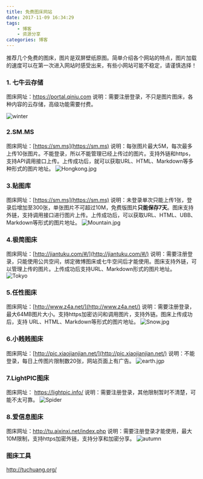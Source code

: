 ```yaml
---
title: 免费图床网站
date: 2017-11-09 16:34:29
tags:
	- 博客
	- 资源分享
categories: 博客
---
```


推荐几个免费的图床，图片是双屏壁纸原图。简单介绍各个网站的特点，图片加载的速度可以在第一次进入网站时感受出来，有些小网站可能不稳定，请谨慎选择！

### 1. 七牛云存储

图床网址：https://portal.qiniu.com
说明：需要注册登录，不只是图片图床，各种内容的云存储，高级功能需要付费。
<!-- more -->
![winter](http://oz572ikp2.bkt.clouddn.com/seasons___winter_by__kol.jpg)

### 2.SM.MS

图床网址：[https://sm.ms](https://sm.ms)
说明：每张图片最大5M，每次最多上传10张图片。不能登录，所以不能管理已经上传过的图片。支持外链和https，支持API调用接口上传。上传成功后，就可以获取URL、HTML、Markdown等多种形式的图片地址。
![Hongkong.jpg](https://i.loli.net/2017/11/13/5a092e5974d41.jpg)

### 3.贴图库

图床网址：[https://sm.ms](https://sm.ms)
说明：未登录单次只能上传1张，登录后增加至300张，单张图片不可超过10M，免费版图片**只能保存7天**。图床支持外链，支持调用接口进行图片上传。上传成功后，可以获取URL、HTML、UBB、Markdown等形式的图片地址。
![Mountain.jpg](http://i4.bvimg.com/618166/426af75851b1f073.jpg)

### 4.极简图床

图床网址：[http://jiantuku.com/#/](http://jiantuku.com/#/)
说明：需要注册登录，只能使用公共空间，绑定微博图床或七牛空间后才能使用。图床支持外链，可以管理上传的图片。上传成功后支持URL、Markdown形式的图片地址。
![Tokyo](https://ws1.sinaimg.cn/large/83a885a1ly1flggl9aannj22ao0lc7i7.jpg)

### 5.任性图床

图床网址：[http://www.z4a.net/](http://www.z4a.net/)
说明：需要注册登录，最大64MB图片大小。支持https加密访问和调用图片，支持外链。图床上传成功后，支持 URL、HTML、Markdown等形式的图片地址。
![Snow.jpg](https://www.z4a.net/images/2017/11/13/Dual-Screen-Snow-Plains-2880x900.jpg)

### 6.小贱贱图床

图床网址：[http://pic.xiaojianjian.net/](http://pic.xiaojianjian.net/)
说明：不能登录，每日上传图片限制数20张，网站页面上有广告。
![earth.jgp](http://ww3.sinaimg.cn/large/0060lm7Tly1flghut4fazj31kw0mrwlh.jpg)

### 7.LightPIC图床

图床网址： https://lightpic.info/
说明：需要注册登录，其他限制暂时不清楚，可能不太可靠。
![Spider](https://public.lightpic.info/image/D883_5A0948F30.jpg)

### 8.爱信息图床

图床网址：http://tu.aixinxi.net/index.php
说明：需要注册登录才能使用，最大10M限制，支持https加密外链，支持分享和加密分享。
![autumn](http://tu-img-1.aixinxi.net/o_1buq5qqc11hvo15pq1cle14h21o1ja.jpg)

### 图床工具
http://tuchuang.org/